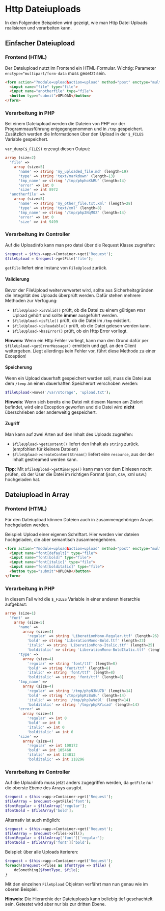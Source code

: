# Http Dateiuploads

In den Folgenden Beispielen wird gezeigt, wie man Http Datei Uploads realisieren und verarbeiten kann.

## Einfacher Dateiupload

### Frontend (HTML)

Der Dateiupload nutzt im Frontend ein HTML-Formular.
Wichtig: Parameter `enctype="multipart/form-data` muss gesetzt sein.

```html
<form action="?module=upload&action=upload" method="post" enctype="multipart/form-data">
  <input name="file" type="file">
  <input name="anotherfile" type="file">
  <button type="submit">UPLOAD</button>
</form>
```

### Verarbeitung in PHP

Bei einem Dateiupload werden die Dateien von PHP vor der Programmausführung entgegengenommen und in `/tmp` gespeichert.
Zusätzlich werden die Informationen über den Upload in der `$_FILES` Variable gespeichert.

`var_dump($_FILES)` erzeugt diesen Output:

```php
array (size=2)
  'file' => 
    array (size=5)
      'name' => string 'my_uploaded_file.md' (length=19)
      'type' => string 'text/markdown' (length=13)
      'tmp_name' => string '/tmp/phphoXkRU' (length=14)
      'error' => int 0
      'size' => int 8972
  'anotherfile' => 
    array (size=5)
      'name' => string 'my_other_file.txt.xml' (length=28)
      'type' => string 'text/xml' (length=8)
      'tmp_name' => string '/tmp/php2NqM0Z' (length=14)
      'error' => int 0
      'size' => int 9499
```

### Verarbeitung im Controller

Auf die Uploadinfo kann man pro datei über die Request Klasse zugreifen:

```php
$request = $this->app->Container->get('Request');
$fileUpload = $request->getFile('file');
```

`getFile` liefert eine Instanz von `FileUpload` zurück.

#### Validierung

Bevor der FileUpload weiterverwertet wird, sollte aus Sicherheitsgründen die Integrität des Uploads überprüft werden.
Dafür stehen mehrere Methoden zur Verfügung:

* `$fileUpload->isValid()` prüft, ob die Datei zu einem gültigen `POST` Upload gehört und sollte **immer** ausgeführt werden.
* `$fileUpload->isFile()` prüft, ob die Datei im `/tmp` existiert.
* `$fileUpload->isReadable()` prüft, ob die Datei gelesen werden kann.
* `$fileUpload->hasError()` prüft, ob ein Http Error vorliegt.

**Hinweis:** Wenn ein Http Fehler vorliegt, kann man den Grund dafür per `$fileUpload->getErrorMessage()` ermitteln
und ggf. an den Client weitergeben. Liegt allerdings kein Fehler vor, führt diese Methode zu einer Exception!

#### Speicherung

Wenn ein Upload dauerhaft gespeichert werden soll, muss die Datei aus dem `/temp` an einen dauerhaften Speicherort
verschoben werden:

```php
$fileUpload->move('/var/storage', 'upload.txt');
```

**Hinweis:** Wenn sich bereits eine Datei mit diesem Namen am Zielort befindet, wird eine Exception geworfen und die
Datei wird **nicht** überschrieben oder anderweitig gespeichert.

#### Zugriff

Man kann auf zwei Arten auf den Inhalt des Uploads zugreifen:

* `$fileUpload->getContent()` liefert den Inhalt als `string` zurück. (empfohlen für kleinere Dateien)
* `$fileUpload->createContentStream()` liefert eine `resource`, aus der der Inhalt gestreamed werden kann. 

**Tipp:** Mit `$fileUpload->getMimeType()` kann man vor dem Einlesen nocht prüfen, ob der User die Datei im
richtigen Format (json, csv, xml usw.) hochgeladen hat.

## Dateiupload in Array

### Frontend (HTML)

Für den Dateiupload können Dateien auch in zusammengehörigen Arrays hochgeladen werden.

Beispiel: Upload einer eigenen Schriftart. Hier werden vier dateien hochgeladen, die aber semantisch zusammengehören.

```html
<form action="?module=upload&action=upload" method="post" enctype="multipart/form-data">
  <input name="font[default]" type="file">
  <input name="font[bold]" type="file">
  <input name="font[italic]" type="file">
  <input name="font[bolditalic]" type="file">
  <button type="submit">UPLOAD</button>
</form>
```

### Verarbeitung in PHP

In diesem Fall wird die `$_FILES` Variable in einer anderen hierarchie aufgebaut:

```php
array (size=1)
  'font' => 
    array (size=5)
      'name' => 
        array (size=4)
          'regular' => string 'LiberationMono-Regular.ttf' (length=26)
          'bold' => string 'LiberationMono-Bold.ttf' (length=23)
          'italic' => string 'LiberationMono-Italic.ttf' (length=25)
          'bolditalic' => string 'LiberationMono-BoldItalic.ttf' (length=29)
      'type' => 
        array (size=4)
          'regular' => string 'font/ttf' (length=8)
          'bold' => string 'font/ttf' (length=8)
          'italic' => string 'font/ttf' (length=8)
          'bolditalic' => string 'font/ttf' (length=8)
      'tmp_name' => 
        array (size=4)
          'regular' => string '/tmp/phpN3NU7D' (length=14)
          'bold' => string '/tmp/phpKzBu8u' (length=14)
          'italic' => string '/tmp/php9wVd9l' (length=14)
          'bolditalic' => string '/tmp/phpRYicad' (length=14)
      'error' => 
        array (size=4)
          'regular' => int 0
          'bold' => int 0
          'italic' => int 0
          'bolditalic' => int 0
      'size' => 
        array (size=4)
          'regular' => int 108172
          'bold' => int 105460
          'italic' => int 124012
          'bolditalic' => int 118296
```

### Verarbeitung im Controller

Auf die Uploadinfo muss jetzt anders zugegriffen werden, da `getFile` nur die oberste Ebene des Arrays ausgibt.

```php
$request = $this->app->Container->get('Request');
$fileArray = $request->getFile('font');
$fontRegular = $fileArray['regular'];
$fontBold = $fileArray['bold'];
```

Alternativ ist auch möglich:

```php
$request = $this->app->Container->get('Request');
$fileArray = $request->files->all();
$fontRegular = $fileArray['font']['regular'];
$fontBold = $fileArray['font']['bold'];
```

Beispiel: über alle Uploads iterieren:

```php
$request = $this->app->Container->get('Request');
foreach($request->files as $fontType => $file) {
    doSomething($fontType, $file);
}
```

Mit den einzelnen `FileUpload` Objekten verfährt man nun genau wie im oberen Beispiel.

**Hinweis:** Die Hierarchie der Dateiuploads kann beliebig tief geschachtelt sein. Getestet wird aber nur bis zur
dritten Ebene.

